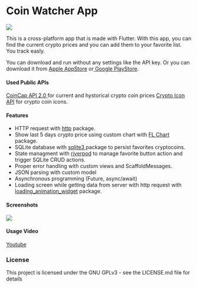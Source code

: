 # Coin Watcher App
![](https://i.imgur.com/55X4sEF.png)

This is a cross-platform app that is made with Flutter. With this app, you can find the current crypto prices and you can add them to your favorite list. You track easly.

You can download and run without any settings like the API key.
Or you can download it from [Apple AppStore](https://apps.apple.com/us/app/coin-watcher-cryptocoin-price/id6471106834 "Apple AppStore") or[ Google PlayStore](https://play.google.com/store/apps/details?id=com.muratbaykor.coin_watcher "Google PlayStore").

#### Used Public APIs
[CoinCap API 2.0 ](https://docs.coincap.io/)for current and hystorical crypto coin prices
[Crypto Icon API](https://coinicons-api.vercel.app) for crypto coin icons.


#### Features
- HTTP request with [http](https://pub.dev/packages/http "http") package.
- Show last 5 days crypto price using custom chart with [FL Chart](https://pub.dev/packages/fl_chart "FL Chart") package.
- SQLite database with [sqlite3 ](https://pub.dev/packages/sqlite3 "sqlite3 ") package to persist favorites cryptocoins.
- State managment with [riverpod](https://pub.dev/packages/flutter_riverpod "riverpod") to manage favorite button action and trigger SQLite CRUD actions.
- Proper error handling with custom views and ScaffoldMessages.
- JSON parsing with custom model
- Asynchronous programming (Future, async/await)
- Loading screen while getting data from server with http request with [loading_animation_widget](https://pub.dev/packages/loading_animation_widget "loading_animation_widget") package.

#### Screenshots

![](https://i.imgur.com/cj5NxGP.png)

#### Usage Video
[Youtube](https://www.youtube.com/watch?v=VUyO2ePrtBU "Youtube")

### License

This project is licensed under the GNU GPLv3 - see the LICENSE.md file for details
